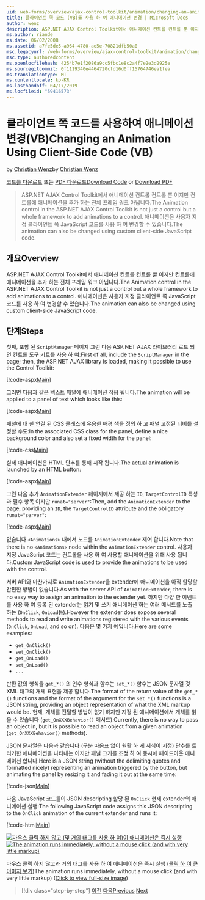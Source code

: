 ```yaml
---
uid: web-forms/overview/ajax-control-toolkit/animation/changing-an-animation-using-client-side-code-vb
title: 클라이언트 쪽 코드 (VB)를 사용 하 여 애니메이션 변경 | Microsoft Docs
author: wenz
description: ASP.NET AJAX Control Toolkit에서 애니메이션 컨트롤 컨트롤 뿐 이지만 컨트롤에 애니메이션을 추가 하는 전체 프레임 워크 아닙니다. 애니메이션을 선택 하십시오.
ms.author: riande
ms.date: 06/02/2008
ms.assetid: a7fe5de5-a964-4780-ae5e-70821dfb50a0
msc.legacyurl: /web-forms/overview/ajax-control-toolkit/animation/changing-an-animation-using-client-side-code-vb
msc.type: authoredcontent
ms.openlocfilehash: 4254b7e1f2086a9cc5fbc1e8c2a4f7e2e3d2925e
ms.sourcegitcommit: 0f1119340e4464720cfd16d0ff15764746ea1fea
ms.translationtype: MT
ms.contentlocale: ko-KR
ms.lasthandoff: 04/17/2019
ms.locfileid: "59416573"
---
```

# <a name="changing-an-animation-using-client-side-code-vb"></a><span data-ttu-id="d9215-104">클라이언트 쪽 코드를 사용하여 애니메이션 변경(VB)</span><span class="sxs-lookup"><span data-stu-id="d9215-104">Changing an Animation Using Client-Side Code (VB)</span></span>

<span data-ttu-id="d9215-105">by [Christian Wenz](https://github.com/wenz)</span><span class="sxs-lookup"><span data-stu-id="d9215-105">by [Christian Wenz](https://github.com/wenz)</span></span>

<span data-ttu-id="d9215-106">[코드를 다운로드](http://download.microsoft.com/download/f/9/a/f9a26acd-8df4-4484-8a18-199e4598f411/Animation11.vb.zip) 또는 [PDF 다운로드](http://download.microsoft.com/download/6/7/1/6718d452-ff89-4d3f-a90e-c74ec2d636a3/animation11VB.pdf)</span><span class="sxs-lookup"><span data-stu-id="d9215-106">[Download Code](http://download.microsoft.com/download/f/9/a/f9a26acd-8df4-4484-8a18-199e4598f411/Animation11.vb.zip) or [Download PDF](http://download.microsoft.com/download/6/7/1/6718d452-ff89-4d3f-a90e-c74ec2d636a3/animation11VB.pdf)</span></span>

> <span data-ttu-id="d9215-107">ASP.NET AJAX Control Toolkit에서 애니메이션 컨트롤 컨트롤 뿐 이지만 컨트롤에 애니메이션을 추가 하는 전체 프레임 워크 아닙니다.</span><span class="sxs-lookup"><span data-stu-id="d9215-107">The Animation control in the ASP.NET AJAX Control Toolkit is not just a control but a whole framework to add animations to a control.</span></span> <span data-ttu-id="d9215-108">애니메이션은 사용자 지정 클라이언트 쪽 JavaScript 코드를 사용 하 여 변경할 수 있습니다.</span><span class="sxs-lookup"><span data-stu-id="d9215-108">The animation can also be changed using custom client-side JavaScript code.</span></span>


## <a name="overview"></a><span data-ttu-id="d9215-109">개요</span><span class="sxs-lookup"><span data-stu-id="d9215-109">Overview</span></span>

<span data-ttu-id="d9215-110">ASP.NET AJAX Control Toolkit에서 애니메이션 컨트롤 컨트롤 뿐 이지만 컨트롤에 애니메이션을 추가 하는 전체 프레임 워크 아닙니다.</span><span class="sxs-lookup"><span data-stu-id="d9215-110">The Animation control in the ASP.NET AJAX Control Toolkit is not just a control but a whole framework to add animations to a control.</span></span> <span data-ttu-id="d9215-111">애니메이션은 사용자 지정 클라이언트 쪽 JavaScript 코드를 사용 하 여 변경할 수 있습니다.</span><span class="sxs-lookup"><span data-stu-id="d9215-111">The animation can also be changed using custom client-side JavaScript code.</span></span>

## <a name="steps"></a><span data-ttu-id="d9215-112">단계</span><span class="sxs-lookup"><span data-stu-id="d9215-112">Steps</span></span>

<span data-ttu-id="d9215-113">첫째, 포함 된 `ScriptManager` 페이지 그런 다음 ASP.NET AJAX 라이브러리 로드 되 면 컨트롤 도구 키트를 사용 하 여:</span><span class="sxs-lookup"><span data-stu-id="d9215-113">First of all, include the `ScriptManager` in the page; then, the ASP.NET AJAX library is loaded, making it possible to use the Control Toolkit:</span></span>

[!code-aspx[Main](changing-an-animation-using-client-side-code-vb/samples/sample1.aspx)]

<span data-ttu-id="d9215-114">그러면 다음과 같은 텍스트 패널에 애니메이션 적용 됩니다.</span><span class="sxs-lookup"><span data-stu-id="d9215-114">The animation will be applied to a panel of text which looks like this:</span></span>

[!code-aspx[Main](changing-an-animation-using-client-side-code-vb/samples/sample2.aspx)]

<span data-ttu-id="d9215-115">패널에 대 한 연결 된 CSS 클래스에 유용한 배경 색을 정의 하 고 패널 고정된 너비를 설정할 수도:</span><span class="sxs-lookup"><span data-stu-id="d9215-115">In the associated CSS class for the panel, define a nice background color and also set a fixed width for the panel:</span></span>

[!code-css[Main](changing-an-animation-using-client-side-code-vb/samples/sample3.css)]

<span data-ttu-id="d9215-116">실제 애니메이션은 HTML 단추를 통해 시작 됩니다.</span><span class="sxs-lookup"><span data-stu-id="d9215-116">The actual animation is launched by an HTML button:</span></span>

[!code-aspx[Main](changing-an-animation-using-client-side-code-vb/samples/sample4.aspx)]

<span data-ttu-id="d9215-117">그런 다음 추가 `AnimationExtender` 페이지에서 제공 하는 `ID`, `TargetControlID` 특성과 필수 항목 이지만 `runat="server"`:</span><span class="sxs-lookup"><span data-stu-id="d9215-117">Then, add the `AnimationExtender` to the page, providing an `ID`, the `TargetControlID` attribute and the obligatory `runat="server"`:</span></span>

[!code-aspx[Main](changing-an-animation-using-client-side-code-vb/samples/sample5.aspx)]

<span data-ttu-id="d9215-118">없습니다 `<Animations>` 내에서 노드를 `AnimationExtender` 제어 합니다.</span><span class="sxs-lookup"><span data-stu-id="d9215-118">Note that there is no `<Animations>` node within the `AnimationExtender` control.</span></span> <span data-ttu-id="d9215-119">사용자 지정 JavaScript 코드는 컨트롤을 사용 하 여 사용할 애니메이션을 위해 사용 됩니다.</span><span class="sxs-lookup"><span data-stu-id="d9215-119">Custom JavaScript code is used to provide the animations to be used with the control.</span></span>

<span data-ttu-id="d9215-120">서버 API와 마찬가지로 `AnimationExtender`을 extender에 애니메이션을 아직 할당할 간편한 방법이 없습니다.</span><span class="sxs-lookup"><span data-stu-id="d9215-120">As with the server API of `AnimationExtender`, there is no easy way to assign an animation to the extender yet.</span></span> <span data-ttu-id="d9215-121">하지만 다양 한 이벤트를 사용 하 여 등록 된 extender는 읽기 및 쓰기 애니메이션 하는 여러 메서드를 노출 하는 (`OnClick`, `OnLoad`등).</span><span class="sxs-lookup"><span data-stu-id="d9215-121">However the extender does expose several methods to read and write animations registered with the various events (`OnClick`, `OnLoad`, and so on).</span></span> <span data-ttu-id="d9215-122">다음은 몇 가지 예입니다.</span><span class="sxs-lookup"><span data-stu-id="d9215-122">Here are some examples:</span></span>

- `get_OnClick()`
- `set_OnClick()`
- `get_OnLoad()`
- `set_OnLoad()`
- `...`

<span data-ttu-id="d9215-123">반환 값의 형식을 `get_*()` 의 인수 형식과 함수는 `set_*()` 함수는 JSON 문자열 것 XML 태그의 개체 표현을 제공 합니다.</span><span class="sxs-lookup"><span data-stu-id="d9215-123">The format of the return value of the `get_*()` functions and the format of the argument for the `set_*()` functions is a JSON string, providing an object representation of what the XML markup would be.</span></span> <span data-ttu-id="d9215-124">현재, 개체를 전달할 방법이 없기 하지만 지정 된 애니메이션에서 개체를 읽을 수 있습니다 (`get_OnXXXBehavior()` 메서드).</span><span class="sxs-lookup"><span data-stu-id="d9215-124">Currently, there is no way to pass an object in, but it is possible to read an object from a given animation (`get_OnXXXBehavior()` methods).</span></span>

<span data-ttu-id="d9215-125">JSON 문자열은 다음과 같습니다 (구분 따옴표 없이 원활 하 게 서식이 지정) 단추를 트리거한 애니메이션을 나타내는 이지만 패널 크기를 조정 하 여 동시에 페이드아웃 애니메이션 합니다.</span><span class="sxs-lookup"><span data-stu-id="d9215-125">Here is a JSON string (without the delimiting quotes and formatted nicely) representing an animation triggered by the button, but animating the panel by resizing it and fading it out at the same time:</span></span>

[!code-json[Main](changing-an-animation-using-client-side-code-vb/samples/sample6.json)]

<span data-ttu-id="d9215-126">다음 JavaScript 코드를이 JSON descripting 할당 된 `OnClick` 현재 extender의 애니메이션 실행:</span><span class="sxs-lookup"><span data-stu-id="d9215-126">The following JavaScript code assigns this JSON descripting to the `OnClick` animation of the current extender and runs it:</span></span>

[!code-html[Main](changing-an-animation-using-client-side-code-vb/samples/sample7.html)]


<span data-ttu-id="d9215-127">[![마우스 클릭 하지 않고 (및 거의 태그를 사용 하 여)이 애니메이션은 즉시 실행](changing-an-animation-using-client-side-code-vb/_static/image2.png)](changing-an-animation-using-client-side-code-vb/_static/image1.png)</span><span class="sxs-lookup"><span data-stu-id="d9215-127">[![The animation runs immediately, without a mouse click (and with very little markup)](changing-an-animation-using-client-side-code-vb/_static/image2.png)](changing-an-animation-using-client-side-code-vb/_static/image1.png)</span></span>

<span data-ttu-id="d9215-128">마우스 클릭 하지 않고과 거의 태그를 사용 하 여 애니메이션은 즉시 실행 ([클릭 하 여 큰 이미지 보기](changing-an-animation-using-client-side-code-vb/_static/image3.png))</span><span class="sxs-lookup"><span data-stu-id="d9215-128">The animation runs immediately, without a mouse click (and with very little markup) ([Click to view full-size image](changing-an-animation-using-client-side-code-vb/_static/image3.png))</span></span>

> [!div class="step-by-step"]
> <span data-ttu-id="d9215-129">[이전](executing-animations-using-client-side-code-vb.md)
> [다음](animating-an-updatepanel-control-vb.md)</span><span class="sxs-lookup"><span data-stu-id="d9215-129">[Previous](executing-animations-using-client-side-code-vb.md)
[Next](animating-an-updatepanel-control-vb.md)</span></span>
